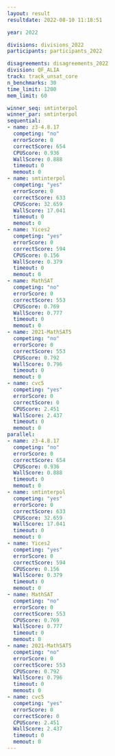 ```yaml
---
layout: result
resultdate: 2022-08-10 11:18:51

year: 2022

divisions: divisions_2022
participants: participants_2022

disagreements: disagreements_2022
division: QF_ALIA
track: track_unsat_core
n_benchmarks: 30
time_limit: 1200
mem_limit: 60

winner_seq: smtinterpol
winner_par: smtinterpol
sequential:
- name: z3-4.8.17
  competing: "no"
  errorScore: 0
  correctScore: 654
  CPUScore: 0.936
  WallScore: 0.888
  timeout: 0
  memout: 0
- name: smtinterpol
  competing: "yes"
  errorScore: 0
  correctScore: 633
  CPUScore: 32.659
  WallScore: 17.041
  timeout: 0
  memout: 0
- name: Yices2
  competing: "yes"
  errorScore: 0
  correctScore: 594
  CPUScore: 0.156
  WallScore: 0.379
  timeout: 0
  memout: 0
- name: MathSAT
  competing: "no"
  errorScore: 0
  correctScore: 553
  CPUScore: 0.769
  WallScore: 0.777
  timeout: 0
  memout: 0
- name: 2021-MathSAT5
  competing: "no"
  errorScore: 0
  correctScore: 553
  CPUScore: 0.792
  WallScore: 0.796
  timeout: 0
  memout: 0
- name: cvc5
  competing: "yes"
  errorScore: 0
  correctScore: 0
  CPUScore: 2.451
  WallScore: 2.437
  timeout: 0
  memout: 0
parallel:
- name: z3-4.8.17
  competing: "no"
  errorScore: 0
  correctScore: 654
  CPUScore: 0.936
  WallScore: 0.888
  timeout: 0
  memout: 0
- name: smtinterpol
  competing: "yes"
  errorScore: 0
  correctScore: 633
  CPUScore: 32.659
  WallScore: 17.041
  timeout: 0
  memout: 0
- name: Yices2
  competing: "yes"
  errorScore: 0
  correctScore: 594
  CPUScore: 0.156
  WallScore: 0.379
  timeout: 0
  memout: 0
- name: MathSAT
  competing: "no"
  errorScore: 0
  correctScore: 553
  CPUScore: 0.769
  WallScore: 0.777
  timeout: 0
  memout: 0
- name: 2021-MathSAT5
  competing: "no"
  errorScore: 0
  correctScore: 553
  CPUScore: 0.792
  WallScore: 0.796
  timeout: 0
  memout: 0
- name: cvc5
  competing: "yes"
  errorScore: 0
  correctScore: 0
  CPUScore: 2.451
  WallScore: 2.437
  timeout: 0
  memout: 0
---
```

